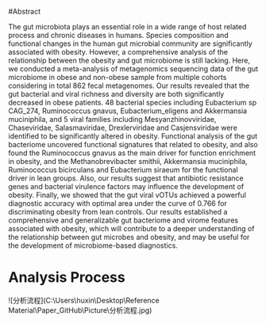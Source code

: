 #Abstract

The gut microbiota plays an essential role in a wide range of host related process and chronic diseases in humans. Species composition and functional changes in the human gut microbial community are significantly associated with obesity. However, a comprehensive analysis of the relationship between the obesity and gut microbiome is still lacking. Here, we conducted a meta-analysis of metagenomics sequencing data of the gut microbiome in obese and non-obese sample from multiple cohorts considering in total 862 fecal metagenomes. Our results revealed that the gut bacterial and viral richness and diversity are both significantly decreased in obese patients. 48 bacterial species including Eubacterium sp CAG_274, Ruminococcus gnavus, Eubacterium_eligens and Akkermansia muciniphila, and 5 viral families including Mesyanzhinovviridae, Chaseviridae, Salasmaviridae, Drexlerviridae and Casjensviridae were identified to be significantly altered in obesity. Functional analysis of the gut bacteriome uncovered functional signatures that related to obesity, and also found the Ruminococcus gnavus as the main driver for function enrichment in obesity, and the Methanobrevibacter smithii, Akkermansia muciniphila, Ruminococcus bicirculans and Eubacterium siraeum for the functional driver in lean groups. Also, our results suggest that antibiotic resistance genes and bacterial virulence factors may influence the development of obesity. Finally, we showed that the gut viral vOTUs achieved a powerful diagnostic accuracy with optimal area under the curve of 0.766 for discriminating obesity from lean controls. Our results established a comprehensive and generalizable gut bacteriome and virome features associated with obesity, which will contribute to a deeper understanding of the relationship between gut microbes and obesity, and may be useful for the development of microbiome-based diagnostics.

# Analysis Process

![分析流程](C:\Users\huxin\Desktop\Reference Material\Paper_GitHub\Picture\分析流程.jpg)

